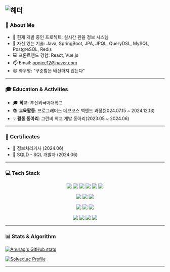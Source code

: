 ![헤더](https://capsule-render.vercel.app/api?type=waving&height=270&color=auto&text=Hi,%20I'm%20Lee%20SiHyeon👋%20Back-end%20Developer&fontAlign=40&fontSize=30)
---

### 📝 About Me

- 🔭 현재 개발 중인 프로젝트: 실시간 환율 정보 시스템
- 🌱 자신 있는 기술: Java, SpringBoot, JPA, JPQL, QueryDSL, MySQL, PostgreSQL, Redis
- 💻 프론트엔드 경험: React, Vue.js
- 📫 Email: opnice12@naver.com
- 😄 좌우명: "꾸준함은 배신하지 않는다"

---

### 🎓 Education & Activities

- 🎓 **학교**: 부산외국어대학교
- 📚 **교육활동**: 프로그래머스 데브코스 백엔드 과정(2024.07.15 ~ 2024.12.13)
- 💡 **활동 동아리**: 그린비 학교 개발 동아리(2023.05 ~ 2024.06)

---

### 🏅 Certificates

- 🧾 정보처리기사 (2024.06)
- 🧾 SQLD - SQL 개발자 (2024.06)

---

### 💻 Tech Stack

<p align="center">
  <!-- Language & Framework -->
  <img src="https://img.shields.io/badge/Java-007396?style=for-the-badge&logo=java&logoColor=white">
  <img src="https://img.shields.io/badge/Python-3776AB?style=for-the-badge&logo=Python&logoColor=white">
  <img src="https://img.shields.io/badge/Spring-6DB33F?style=for-the-badge&logo=spring&logoColor=white">
  <img src="https://img.shields.io/badge/JPA-59666C?style=for-the-badge">
  <img src="https://img.shields.io/badge/JPQL-8BC34A?style=for-the-badge">
  <img src="https://img.shields.io/badge/QueryDSL-009688?style=for-the-badge">
</p>

<p align="center">
  <!-- Frontend -->
  <img src="https://img.shields.io/badge/React-61DAFB?style=for-the-badge&logo=react&logoColor=black">
  <img src="https://img.shields.io/badge/Vue.js-4FC08D?style=for-the-badge&logo=vue.js&logoColor=white">
  <img src="https://img.shields.io/badge/JQuery-0769AD?style=for-the-badge&logo=jquery&logoColor=white">
</p>

<p align="center">
  <!-- Database -->
  <img src="https://img.shields.io/badge/MySQL-4479A1?style=for-the-badge&logo=mysql&logoColor=white">
  <img src="https://img.shields.io/badge/PostgreSQL-4169E1?style=for-the-badge&logo=postgresql&logoColor=white">
  <img src="https://img.shields.io/badge/Redis-DC382D?style=for-the-badge&logo=redis&logoColor=white">
</p>

<p align="center">
  <!-- DevOps & VCS -->
  <img src="https://img.shields.io/badge/Docker-2496ED?style=for-the-badge&logo=docker&logoColor=white">
  <img src="https://img.shields.io/badge/GitHub%20Actions-2088FF?style=for-the-badge&logo=githubactions&logoColor=white">
  <img src="https://img.shields.io/badge/Git-F05032?style=for-the-badge&logo=git&logoColor=white">
  <img src="https://img.shields.io/badge/GitHub-181717?style=for-the-badge&logo=github&logoColor=white">
</p>

---

### 📊 Stats & Algorithm

[![Anurag's GitHub stats](https://github-readme-stats.vercel.app/api?username=CryingPerson&show_icons=true&theme=default)](https://github.com/anuraghazra/github-readme-stats)

[![Solved.ac Profile](http://mazassumnida.wtf/api/generate_badge?boj=opnice12)](https://solved.ac/opnice12)

---
